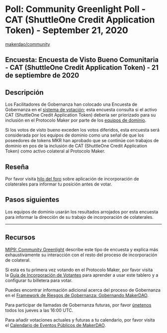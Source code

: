 # Poll: Community Greenlight Poll - CAT (ShuttleOne Credit Application Token) - September 21, 2020

[makerdao/community](https://github.com/makerdao/community/blob/a3dd2138a3a3b3373199cb4395f5c82536d95c82/governance/polls/MIP9%20Community%20Greenlight%20Poll%20-%20CAT%20-%20September%2021%2C%202020.md)

## Encuesta: Encuesta de Visto Bueno Comunitaria - CAT (ShuttleOne Credit Application Token) - 21 de septiembre de 2020

## **Descripción**

Los Facilitadores de Gobernanza han colocado una Encuesta de Gobernanza en el [sistema de votación](https://vote.makerdao.com/polling); esta encuesta consulta si el activo CAT (ShuttleOne Credit Application Token) debería ser priorizado para su inclusión en el Protocolo Maker por parte de los [equipos de dominio](https://github.com/makerdao/mips/blob/master/MIP7/mip7.md#mip7c2-the-current-domain-roles-list).

Si los votos de visto bueno exceden los votos diferidos, esta encuesta será considerada por los equipos de dominio como una señal de que los poseedores de tokens MKR han aprobado que se continúe con trabajos de dominio en pos de la inclusión de CAT (ShuttleOne Credit Application Token) como activo colateral al Protocolo Maker.

## **Reseña**

Por favor visita [hilo del foro](https://forum.makerdao.com/t/3815) sobre aplicación de incorporación de colaterales para informar tu posición antes de votar.

## Pasos siguientes

Los equipos de dominio usarán los resultados arrojados por esta encuesta para informar la dirección de su trabajo de incorporación de colaterales.

---

## **Recursos**

[MIP9: Community Greenlight](https://github.com/makerdao/mips/blob/Accepted/MIP9/mip9.md) describe este tipo de encuesta y explica más exhaustivamente su interacción con el resto del proceso de incorporación de colateral.

Si esta es tu primera vez votando en el Protocolo Maker, por favor visita la [Guía de Incorporación de Votantes](https://community-development.makerdao.com/onboarding/voter-onboarding) para aprender a usar este tablero y a configurar tu billetera para votar.

Puedes encontrar información adicional acerca del proceso de Gobernanza en el [Framework de Riesgos de Gobernanza: Gobernando MakerDAO](https://community-development.makerdao.com/governance/governance-risk-framework).

Para participar de llamadas de Gobernanza futuras, por favor [únetenos](https://community-development.makerdao.com/governance/governance-and-risk-meetings) todos los jueves a las 16:00 UTC.

Para añadir votaciones actuales y futuras a tu calendario, por favor visita el [Calendario de Eventos Públicos de MakerDAO](https://calendar.google.com/calendar/embed?src=makerdao.com_3efhm2ghipksegl009ktniomdk%40group.calendar.google.com&ctz=America%2FLos_Angeles).